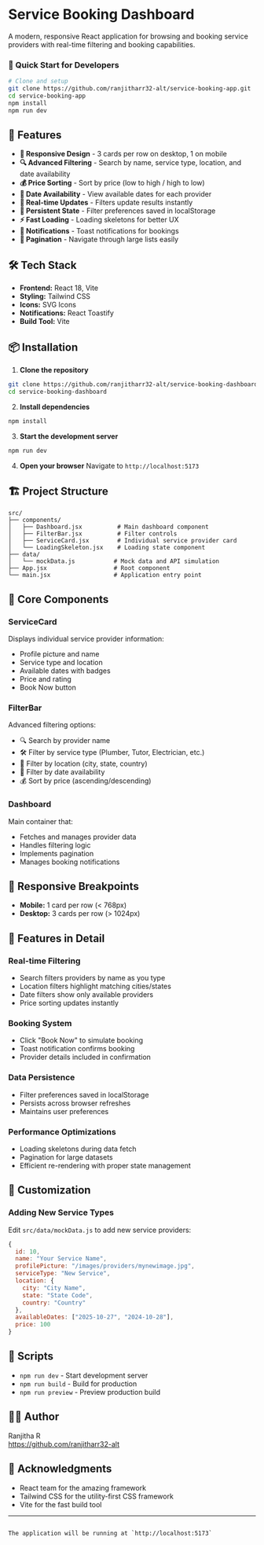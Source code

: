 # Service Booking Dashboard

A modern, responsive React application for browsing and booking service providers with real-time filtering and booking capabilities.

### 🚀 Quick Start for Developers

```bash
# Clone and setup
git clone https://github.com/ranjitharr32-alt/service-booking-app.git
cd service-booking-app
npm install
npm run dev
```

## 🚀 Features

- **📱 Responsive Design** - 3 cards per row on desktop, 1 on mobile
- **🔍 Advanced Filtering** - Search by name, service type, location, and date availability
- **💰 Price Sorting** - Sort by price (low to high / high to low)
- **📅 Date Availability** - View available dates for each provider
- **🎯 Real-time Updates** - Filters update results instantly
- **💾 Persistent State** - Filter preferences saved in localStorage
- **⚡ Fast Loading** - Loading skeletons for better UX
- **🔔 Notifications** - Toast notifications for bookings
- **📄 Pagination** - Navigate through large lists easily

## 🛠️ Tech Stack

- **Frontend:** React 18, Vite
- **Styling:** Tailwind CSS
- **Icons:** SVG Icons
- **Notifications:** React Toastify
- **Build Tool:** Vite

## 📦 Installation

1. **Clone the repository**
```bash
git clone https://github.com/ranjitharr32-alt/service-booking-dashboard.git
cd service-booking-dashboard
```

2. **Install dependencies**
```bash
npm install
```

3. **Start the development server**
```bash
npm run dev
```

4. **Open your browser**
Navigate to `http://localhost:5173`

## 🏗️ Project Structure

```
src/
├── components/
│   ├── Dashboard.jsx          # Main dashboard component
│   ├── FilterBar.jsx          # Filter controls
│   ├── ServiceCard.jsx        # Individual service provider card
│   └── LoadingSkeleton.jsx    # Loading state component
├── data/
│   └── mockData.js           # Mock data and API simulation
├── App.jsx                   # Root component
└── main.jsx                  # Application entry point
```

## 🎯 Core Components

### ServiceCard
Displays individual service provider information:
- Profile picture and name
- Service type and location
- Available dates with badges
- Price and rating
- Book Now button

### FilterBar
Advanced filtering options:
- 🔍 Search by provider name
- 🛠️ Filter by service type (Plumber, Tutor, Electrician, etc.)
- 📍 Filter by location (city, state, country)
- 📅 Filter by date availability
- 💰 Sort by price (ascending/descending)

### Dashboard
Main container that:
- Fetches and manages provider data
- Handles filtering logic
- Implements pagination
- Manages booking notifications

## 📱 Responsive Breakpoints

- **Mobile:** 1 card per row (< 768px)
- **Desktop:** 3 cards per row (> 1024px)

## 🎨 Features in Detail

### Real-time Filtering
- Search filters providers by name as you type
- Location filters highlight matching cities/states
- Date filters show only available providers
- Price sorting updates instantly

### Booking System
- Click "Book Now" to simulate booking
- Toast notification confirms booking
- Provider details included in confirmation

### Data Persistence
- Filter preferences saved in localStorage
- Persists across browser refreshes
- Maintains user preferences

### Performance Optimizations
- Loading skeletons during data fetch
- Pagination for large datasets
- Efficient re-rendering with proper state management

## 🔧 Customization

### Adding New Service Types
Edit `src/data/mockData.js` to add new service providers:

```javascript
{
  id: 10,
  name: "Your Service Name",
  profilePicture: "/images/providers/mynewimage.jpg",
  serviceType: "New Service",
  location: {
    city: "City Name",
    state: "State Code",
    country: "Country"
  },
  availableDates: ["2025-10-27", "2024-10-28"],
  price: 100
}
```
## 📄 Scripts

- `npm run dev` - Start development server
- `npm run build` - Build for production
- `npm run preview` - Preview production build

## 👨‍💻 Author

Ranjitha R  
https://github.com/ranjitharr32-alt

## 🙏 Acknowledgments

- React team for the amazing framework
- Tailwind CSS for the utility-first CSS framework
- Vite for the fast build tool

---





```

The application will be running at `http://localhost:5173`
